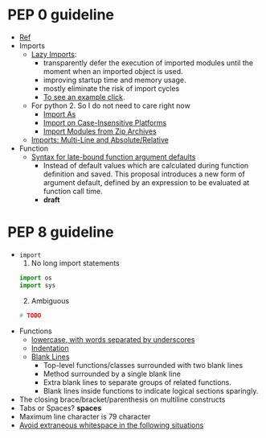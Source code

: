 # PEP 0 guideline

-   [Ref](https://peps.python.org/pep-0008/)
-   Imports
    -   [Lazy Imports](https://peps.python.org/pep-0690/):
        -   transparently defer the execution of imported modules until the moment when an imported object is used.
        -   improving startup time and memory usage.
        -   mostly eliminate the risk of import cycles
        -   [To see an example click](https://peps.python.org/pep-0690/#example).
    -   For python 2. So I do not need to care right now
        -   [Import As](https://peps.python.org/pep-0221/)
        -   [Import on Case-Insensitive Platforms](https://peps.python.org/pep-0235/)
        -   [Import Modules from Zip Archives](https://peps.python.org/pep-0273/)
    -   [Imports: Multi-Line and Absolute/Relative](https://peps.python.org/pep-0328/)
-   Function
    -   [Syntax for late-bound function argument defaults](https://peps.python.org/pep-0671/)
        -   Instead of default values which are calculated during function definition and saved. This proposal introduces a new form of argument default, defined by an expression to be evaluated at function call time.
        -   **draft**

# PEP 8 guideline

-   `import`
    1. No long import statements
    ```py
    import os
    import sys
    ```
    2. Ambiguous
    ```py
    # TODO
    ```
-   Functions
    -   [lowercase, with words separated by underscores](https://peps.python.org/pep-0008/#function-and-variable-names)
    -   [Indentation](https://peps.python.org/pep-0008/#indentation)
    -   [Blank Lines](https://peps.python.org/pep-0008/#blank-lines)
        -   Top-level functions/classes surrounded with two blank lines
        -   Method surrounded by a single blank line
        -   Extra blank lines to separate groups of related functions.
        -   Blank lines inside functions to indicate logical sections sparingly.
-   The closing brace/bracket/parenthesis on multiline constructs
-   Tabs or Spaces? **spaces**
-   Maximum line character is 79 character
-   [Avoid extraneous whitespace in the following situations](https://peps.python.org/pep-0008/#whitespace-in-expressions-and-statements)
